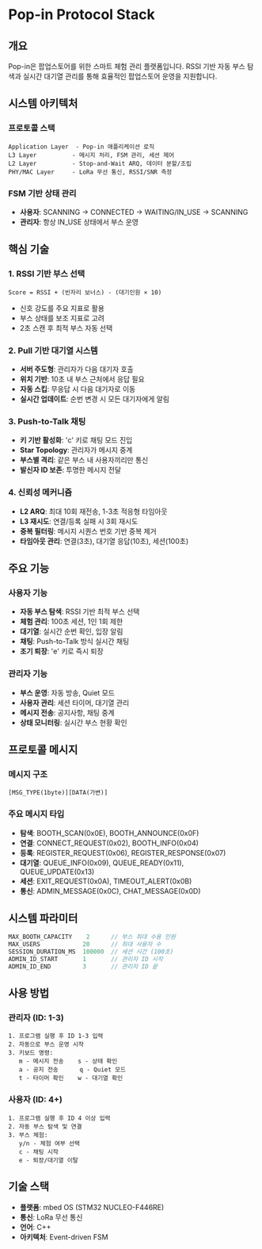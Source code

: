 # Pop-in Protocol Stack

## 개요
Pop-in은 팝업스토어를 위한 스마트 체험 관리 플랫폼입니다. RSSI 기반 자동 부스 탐색과 실시간 대기열 관리를 통해 효율적인 팝업스토어 운영을 지원합니다.

## 시스템 아키텍처

### 프로토콜 스택
```
Application Layer  - Pop-in 애플리케이션 로직
L3 Layer          - 메시지 처리, FSM 관리, 세션 제어
L2 Layer          - Stop-and-Wait ARQ, 데이터 분할/조립
PHY/MAC Layer     - LoRa 무선 통신, RSSI/SNR 측정
```

### FSM 기반 상태 관리
- **사용자**: SCANNING → CONNECTED → WAITING/IN_USE → SCANNING
- **관리자**: 항상 IN_USE 상태에서 부스 운영

## 핵심 기술

### 1. RSSI 기반 부스 선택
```
Score = RSSI + (빈자리 보너스) - (대기인원 × 10)
```
- 신호 강도를 주요 지표로 활용
- 부스 상태를 보조 지표로 고려
- 2초 스캔 후 최적 부스 자동 선택

### 2. Pull 기반 대기열 시스템
- **서버 주도형**: 관리자가 다음 대기자 호출
- **위치 기반**: 10초 내 부스 근처에서 응답 필요
- **자동 스킵**: 무응답 시 다음 대기자로 이동
- **실시간 업데이트**: 순번 변경 시 모든 대기자에게 알림

### 3. Push-to-Talk 채팅
- **키 기반 활성화**: 'c' 키로 채팅 모드 진입
- **Star Topology**: 관리자가 메시지 중계
- **부스별 격리**: 같은 부스 내 사용자끼리만 통신
- **발신자 ID 보존**: 투명한 메시지 전달

### 4. 신뢰성 메커니즘
- **L2 ARQ**: 최대 10회 재전송, 1-3초 적응형 타임아웃
- **L3 재시도**: 연결/등록 실패 시 3회 재시도
- **중복 필터링**: 메시지 시퀀스 번호 기반 중복 제거
- **타임아웃 관리**: 연결(3초), 대기열 응답(10초), 세션(100초)

## 주요 기능

### 사용자 기능
- **자동 부스 탐색**: RSSI 기반 최적 부스 선택
- **체험 관리**: 100초 세션, 1인 1회 제한
- **대기열**: 실시간 순번 확인, 입장 알림
- **채팅**: Push-to-Talk 방식 실시간 채팅
- **조기 퇴장**: 'e' 키로 즉시 퇴장

### 관리자 기능
- **부스 운영**: 자동 방송, Quiet 모드
- **사용자 관리**: 세션 타이머, 대기열 관리
- **메시지 전송**: 공지사항, 채팅 중계
- **상태 모니터링**: 실시간 부스 현황 확인

## 프로토콜 메시지

### 메시지 구조
```
[MSG_TYPE(1byte)][DATA(가변)]
```

### 주요 메시지 타입
- **탐색**: BOOTH_SCAN(0x0E), BOOTH_ANNOUNCE(0x0F)
- **연결**: CONNECT_REQUEST(0x02), BOOTH_INFO(0x04)
- **등록**: REGISTER_REQUEST(0x06), REGISTER_RESPONSE(0x07)
- **대기열**: QUEUE_INFO(0x09), QUEUE_READY(0x11), QUEUE_UPDATE(0x13)
- **세션**: EXIT_REQUEST(0x0A), TIMEOUT_ALERT(0x0B)
- **통신**: ADMIN_MESSAGE(0x0C), CHAT_MESSAGE(0x0D)

## 시스템 파라미터
```c
MAX_BOOTH_CAPACITY    2      // 부스 최대 수용 인원
MAX_USERS            20      // 최대 사용자 수
SESSION_DURATION_MS  100000  // 세션 시간 (100초)
ADMIN_ID_START       1       // 관리자 ID 시작
ADMIN_ID_END         3       // 관리자 ID 끝
```

## 사용 방법

### 관리자 (ID: 1-3)
```
1. 프로그램 실행 후 ID 1-3 입력
2. 자동으로 부스 운영 시작
3. 키보드 명령:
   m - 메시지 전송    s - 상태 확인
   a - 공지 전송      q - Quiet 모드
   t - 타이머 확인    w - 대기열 확인
```

### 사용자 (ID: 4+)
```
1. 프로그램 실행 후 ID 4 이상 입력
2. 자동 부스 탐색 및 연결
3. 부스 체험:
   y/n - 체험 여부 선택
   c - 채팅 시작
   e - 퇴장/대기열 이탈
```

## 기술 스택
- **플랫폼**: mbed OS (STM32 NUCLEO-F446RE)
- **통신**: LoRa 무선 통신
- **언어**: C++
- **아키텍처**: Event-driven FSM